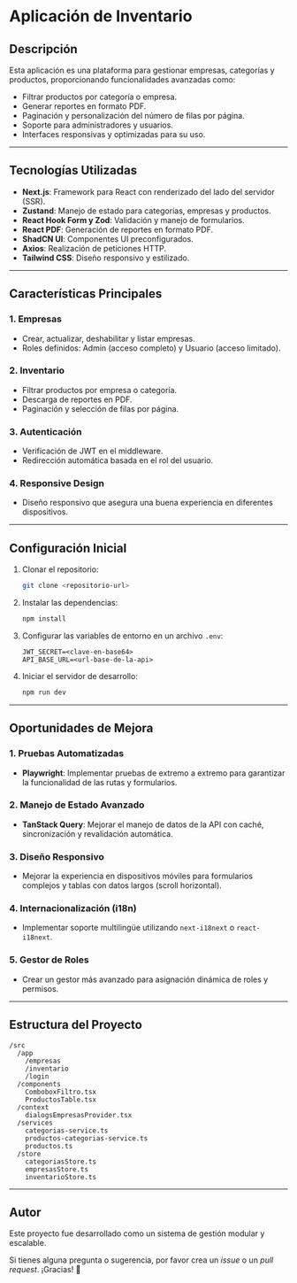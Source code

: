 # Aplicación de Inventario

## Descripción

Esta aplicación es una plataforma para gestionar empresas, categorías y productos, proporcionando funcionalidades avanzadas como:
- Filtrar productos por categoría o empresa.
- Generar reportes en formato PDF.
- Paginación y personalización del número de filas por página.
- Soporte para administradores y usuarios.
- Interfaces responsivas y optimizadas para su uso.

---

## Tecnologías Utilizadas

- **Next.js**: Framework para React con renderizado del lado del servidor (SSR).
- **Zustand**: Manejo de estado para categorías, empresas y productos.
- **React Hook Form y Zod**: Validación y manejo de formularios.
- **React PDF**: Generación de reportes en formato PDF.
- **ShadCN UI**: Componentes UI preconfigurados.
- **Axios**: Realización de peticiones HTTP.
- **Tailwind CSS**: Diseño responsivo y estilizado.

---

## Características Principales

### 1. **Empresas**
- Crear, actualizar, deshabilitar y listar empresas.
- Roles definidos: Admin (acceso completo) y Usuario (acceso limitado).

### 2. **Inventario**
- Filtrar productos por empresa o categoría.
- Descarga de reportes en PDF.
- Paginación y selección de filas por página.

### 3. **Autenticación**
- Verificación de JWT en el middleware.
- Redirección automática basada en el rol del usuario.

### 4. **Responsive Design**
- Diseño responsivo que asegura una buena experiencia en diferentes dispositivos.

---

## Configuración Inicial

1. Clonar el repositorio:
   ```bash
   git clone <repositorio-url>
   ```
2. Instalar las dependencias:
   ```bash
   npm install
   ```
3. Configurar las variables de entorno en un archivo `.env`:
   ```env
   JWT_SECRET=<clave-en-base64>
   API_BASE_URL=<url-base-de-la-api>
   ```
4. Iniciar el servidor de desarrollo:
   ```bash
   npm run dev
   ```

---

## Oportunidades de Mejora

### 1. **Pruebas Automatizadas**
- **Playwright**: Implementar pruebas de extremo a extremo para garantizar la funcionalidad de las rutas y formularios.

### 2. **Manejo de Estado Avanzado**
- **TanStack Query**: Mejorar el manejo de datos de la API con caché, sincronización y revalidación automática.

### 3. **Diseño Responsivo**
- Mejorar la experiencia en dispositivos móviles para formularios complejos y tablas con datos largos (scroll horizontal).

### 4. **Internacionalización (i18n)**
- Implementar soporte multilingüe utilizando `next-i18next` o `react-i18next`.

### 5. **Gestor de Roles**
- Crear un gestor más avanzado para asignación dinámica de roles y permisos.

---

## Estructura del Proyecto

```plaintext
/src
  /app
    /empresas
    /inventario
    /login
  /components
    ComboboxFiltro.tsx
    ProductosTable.tsx
  /context
    dialogsEmpresasProvider.tsx
  /services
    categorias-service.ts
    productos-categorias-service.ts
    productos.ts
  /store
    categoriasStore.ts
    empresasStore.ts
    inventarioStore.ts
```

---

## Autor
Este proyecto fue desarrollado como un sistema de gestión modular y escalable.

Si tienes alguna pregunta o sugerencia, por favor crea un *issue* o un *pull request*. ¡Gracias! 🎉


